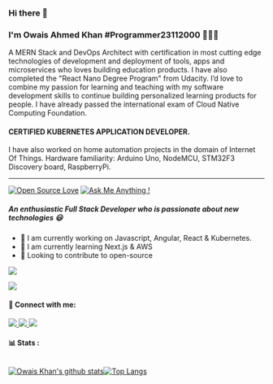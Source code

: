 ### Hi there 👋

### I'm Owais Ahmed Khan #Programmer23112000 👨🏻‍💻
A MERN Stack and DevOps Architect with certification in most cutting edge technologies of development and deployment of tools, apps and microservices who loves building education products. I have also completed the "React Nano Degree Program" from Udacity. I’d love to combine my passion for learning and teaching with my software development skills to continue building personalized learning products for people. I have already passed the international exam of Cloud Native Computing Foundation.

#### CERTIFIED KUBERNETES APPLICATION DEVELOPER.

I have also worked on home automation projects in the domain of Internet Of Things.
Hardware familiarity: Arduino Uno, NodeMCU, STM32F3 Discovery board, RaspberryPi.
<hr style="height: 1px;">

[![Open Source Love](https://badges.frapsoft.com/os/v2/open-source-150x25.png?v=103)](https://github.com/Owaisk23)
[![Ask Me Anything !](https://img.shields.io/badge/Ask%20me-anything-1abc9c.svg)](https://github.com/Owaisk23)



##### An enthusiastic Full Stack Developer who is passionate about new technologies 😃

- 🔭 I am currently working on Javascript, Angular, React & Kubernetes.
- 🌱 I am currently learning Next.js & AWS
- 💫 Looking to contribute to open-source

<a href="https://github.com/antonkomarev/github-profile-views-counter">
    <img src="https://komarev.com/ghpvc/?username=Owaisk23">
</a>

[Ÿ HŸPE]: https://yhype.me
[GitHub Profile Views Counter]: https://github.com/antonkomarev/github-profile-views-counter

![](https://hit.yhype.me/github/profile?user_id=1849174)


#### 🤝 Connect with me:

<a href="https://www.linkedin.com/in/owais-ahmed-khan-7597081a9/">
<img src="https://img.shields.io/badge/linkedin%20-%230077B5.svg?&style=for-the-badge&logo=linkedin&logoColor=white"/>
</a>
<a href="https://twitter.com/OwaisAh70338850">
<img src="https://img.shields.io/badge/Twitter%20-%231DA1F2.svg?&style=for-the-badge&logo=Twitter&logoColor=white"/>
</a>
<a href="mailto:o.owaisk23@gmail.com">
<img src="https://img.shields.io/badge/gmail-D14836.svg?&style=for-the-badge&logo=gmail&logoColor=white"/> 
</a>

<br />

#### 📊 Stats :

<div style="display: flex;">

[![Owais Khan's github stats](https://github-readme-stats.vercel.app/api?username=Owaisk23&show_icons=true&theme=radical)](https://github.com/anuraghazra/github-readme-stats)


[![Top Langs](https://github-readme-stats.vercel.app/api/top-langs/?username=Owaisk23&layout=compact&theme=radical)](https://github.com/anuraghazra/github-readme-stats)
</div>

